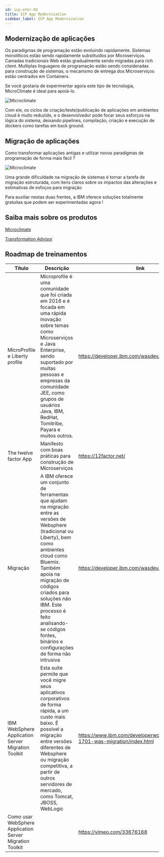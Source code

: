 ```yaml
---
id: icp-ofer-02
title: ICP App Modernization  
sidebar_label: ICP App Modernization
---
```


## Modernização  de aplicações

Os paradigmas de programação estão evoluindo rapidamente. Sistemas monolíticos estão sendo rapidamente substituidos por Microserviços. Camadas tradicionais Web estão gradualmente sendo migradas para rich client. 
Multiplas linguagens de programação estão sendo consideradas para construção de sistemas, o mecanismo de entrega dos Microserviços estão centrados em Containers. 

Se você gostaria de experimentar agora este tipo de tecnologia, MicroClimate é ideal para apoiá-lo.

![Microclimate](http://www.glaucoreis.com.br/microclimate.png)

Com ele, os ciclos de criação/teste/publicação de aplicações em ambientes cloud é muito reduzido, e o desenvolvedor pode focar seus esforços na lógica do sistema, deixando pipelines, compilação, criação e execução de dockers como tarefas em back ground.

## Migração de aplicações


Como transformar aplicações antigas e utilizar novos paradigmas de programação de forma mais fácil ?

![Microclimate](https://developer.ibm.com/product-insights/wp-content/uploads/sites/125/2017/10/TA-Displayscreen8.jpg)

Uma grande dificuldade na migração de sistemas é tornar a tarefa de migração estruturada, com itens claros sobre os impactos das alterações e estimativas de esfoços para migração

Para auxiliar nestas duas frentes, a IBM oferece soluções totalmente gratuitas que podem ser experimentadas agora !

## Saiba mais sobre os produtos

[Microclimate](https://www.ibm.com/us-en/marketplace/microclimate)

[Transformation Advisor](https://developer.ibm.com/product-insights/transformation-advisor/)
<br />

## Roadmap de treinamentos

Título | Descrição | link
------------ | ------------- | -------------
MicroProfile e Liberty profile|  Microprofile é uma comunidade que foi criada em 2016 e é focada em uma rápida inovação sobre temas como Microserviços e Java Enterprise, sendo suportado por muitas pessoas e empresas da comunidade JEE, como grupos de usuários Java, IBM, RedHat, Tomitribe, Payara e muitos outros. | https://developer.ibm.com/wasdev/docs/microprofile/
The twelve factor App | Manifesto com boas práticas para construção de Microserviços | https://12factor.net/
Migração | A IBM oferece um conjunto de ferramentas que ajudam na migração entre as versões de Websphere (tradicional ou Liberty), bem como ambientes cloud como Bluemix. Também apoia na migração de códigos criados para soluções não IBM. Este processo é feito analisando-se códigos fontes, binários e configurações de forma não intrusiva | https://developer.ibm.com/wasdev/docs/migration/
IBM WebSphere Application Server Migration Toolkit | Esta suite permite que você migre seus aplicativos corporativos de forma rápida, a um custo mais baixo. É possível a migração entre versões diferentes de Websphere ou migração competitiva, a partir de outros servidores de mercado, como Tomcat, JBOSS, WebLogic | https://www.ibm.com/developerworks/library/mw-1701-was-migration/index.html
Como usar WebSphere Application Server Migration Toolkit |  |  https://vimeo.com/33676168


